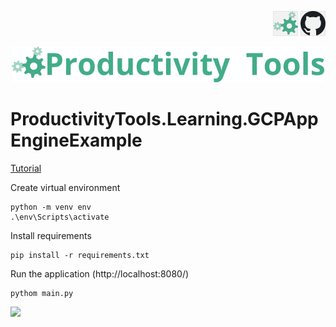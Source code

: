 <!--Category:C#,SQL--> 
 <p align="right">
    <a href="http://productivitytools.tech/productivitytools-createsqlserverdatabase/"><img src="Images/Header/ProductivityTools_green_40px_2.png" /><a> 
    <a href="https://www.github.com/pwujczyk/ProductivityTools.CreateSQLServerDatabase"><img src="Images/Header/Github_border_40px.png" /></a>
</p>
<p align="center">
    <a href="http://http://productivitytools.tech/">
        <img src="Images/Header/LogoTitle_green_500px.png" />
    </a>
</p>


# ProductivityTools.Learning.GCPAppEngineExample

[Tutorial](https://cloud.google.com/appengine/docs/standard/python3/building-app)

Create virtual environment
```
python -m venv env
.\env\Scripts\activate
```

Install requirements
```
pip install -r requirements.txt
```

Run the application (http://localhost:8080/)
```
pythom main.py
```

<img src="https://drive.google.com/file/d/1HzpexkSoc1QmfJBRdwWuKhUSz-ZnqdJM/view"/>